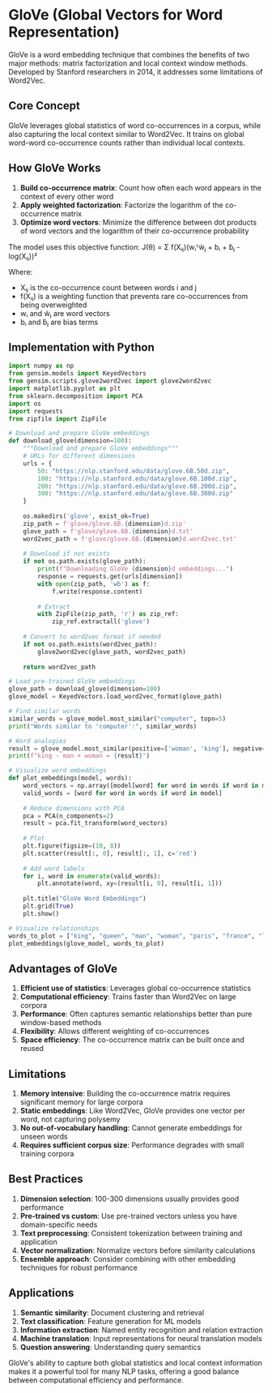 # GloVe (Global Vectors for Word Representation)

GloVe is a word embedding technique that combines the benefits of two major methods: matrix factorization and local context window methods. Developed by Stanford researchers in 2014, it addresses some limitations of Word2Vec.

## Core Concept

GloVe leverages global statistics of word co-occurrences in a corpus, while also capturing the local context similar to Word2Vec. It trains on global word-word co-occurrence counts rather than individual local contexts.

## How GloVe Works

1. **Build co-occurrence matrix**: Count how often each word appears in the context of every other word
2. **Apply weighted factorization**: Factorize the logarithm of the co-occurrence matrix
3. **Optimize word vectors**: Minimize the difference between dot products of word vectors and the logarithm of their co-occurrence probability

The model uses this objective function:
J(θ) = Σ f(Xᵢⱼ)(wᵢᵀw̃ⱼ + bᵢ + b̃ⱼ - log(Xᵢⱼ))²

Where:
- Xᵢⱼ is the co-occurrence count between words i and j
- f(Xᵢⱼ) is a weighting function that prevents rare co-occurrences from being overweighted
- wᵢ and w̃ⱼ are word vectors
- bᵢ and b̃ⱼ are bias terms

## Implementation with Python

```python
import numpy as np
from gensim.models import KeyedVectors
from gensim.scripts.glove2word2vec import glove2word2vec
import matplotlib.pyplot as plt
from sklearn.decomposition import PCA
import os
import requests
from zipfile import ZipFile

# Download and prepare GloVe embeddings
def download_glove(dimension=100):
    """Download and prepare GloVe embeddings"""
    # URLs for different dimensions
    urls = {
        50: "https://nlp.stanford.edu/data/glove.6B.50d.zip",
        100: "https://nlp.stanford.edu/data/glove.6B.100d.zip",
        200: "https://nlp.stanford.edu/data/glove.6B.200d.zip",
        300: "https://nlp.stanford.edu/data/glove.6B.300d.zip"
    }
    
    os.makedirs('glove', exist_ok=True)
    zip_path = f'glove/glove.6B.{dimension}d.zip'
    glove_path = f'glove/glove.6B.{dimension}d.txt'
    word2vec_path = f'glove/glove.6B.{dimension}d.word2vec.txt'
    
    # Download if not exists
    if not os.path.exists(glove_path):
        print(f"Downloading GloVe {dimension}d embeddings...")
        response = requests.get(urls[dimension])
        with open(zip_path, 'wb') as f:
            f.write(response.content)
        
        # Extract
        with ZipFile(zip_path, 'r') as zip_ref:
            zip_ref.extractall('glove')
    
    # Convert to word2vec format if needed
    if not os.path.exists(word2vec_path):
        glove2word2vec(glove_path, word2vec_path)
    
    return word2vec_path

# Load pre-trained GloVe embeddings
glove_path = download_glove(dimension=100)
glove_model = KeyedVectors.load_word2vec_format(glove_path)

# Find similar words
similar_words = glove_model.most_similar("computer", topn=5)
print("Words similar to 'computer':", similar_words)

# Word analogies
result = glove_model.most_similar(positive=['woman', 'king'], negative=['man'], topn=1)
print(f"king - man + woman = {result}")

# Visualize word embeddings
def plot_embeddings(model, words):
    word_vectors = np.array([model[word] for word in words if word in model])
    valid_words = [word for word in words if word in model]
    
    # Reduce dimensions with PCA
    pca = PCA(n_components=2)
    result = pca.fit_transform(word_vectors)
    
    # Plot
    plt.figure(figsize=(10, 8))
    plt.scatter(result[:, 0], result[:, 1], c='red')
    
    # Add word labels
    for i, word in enumerate(valid_words):
        plt.annotate(word, xy=(result[i, 0], result[i, 1]))
    
    plt.title("GloVe Word Embeddings")
    plt.grid(True)
    plt.show()

# Visualize relationships
words_to_plot = ["king", "queen", "man", "woman", "paris", "france", "london", "england"]
plot_embeddings(glove_model, words_to_plot)
```

## Advantages of GloVe

1. **Efficient use of statistics**: Leverages global co-occurrence statistics
2. **Computational efficiency**: Trains faster than Word2Vec on large corpora
3. **Performance**: Often captures semantic relationships better than pure window-based methods
4. **Flexibility**: Allows different weighting of co-occurrences
5. **Space efficiency**: The co-occurrence matrix can be built once and reused

## Limitations

1. **Memory intensive**: Building the co-occurrence matrix requires significant memory for large corpora
2. **Static embeddings**: Like Word2Vec, GloVe provides one vector per word, not capturing polysemy
3. **No out-of-vocabulary handling**: Cannot generate embeddings for unseen words
4. **Requires sufficient corpus size**: Performance degrades with small training corpora

## Best Practices

1. **Dimension selection**: 100-300 dimensions usually provides good performance
2. **Pre-trained vs custom**: Use pre-trained vectors unless you have domain-specific needs
3. **Text preprocessing**: Consistent tokenization between training and application
4. **Vector normalization**: Normalize vectors before similarity calculations
5. **Ensemble approach**: Consider combining with other embedding techniques for robust performance

## Applications

1. **Semantic similarity**: Document clustering and retrieval
2. **Text classification**: Feature generation for ML models
3. **Information extraction**: Named entity recognition and relation extraction
4. **Machine translation**: Input representations for neural translation models
5. **Question answering**: Understanding query semantics

GloVe's ability to capture both global statistics and local context information makes it a powerful tool for many NLP tasks, offering a good balance between computational efficiency and performance.
